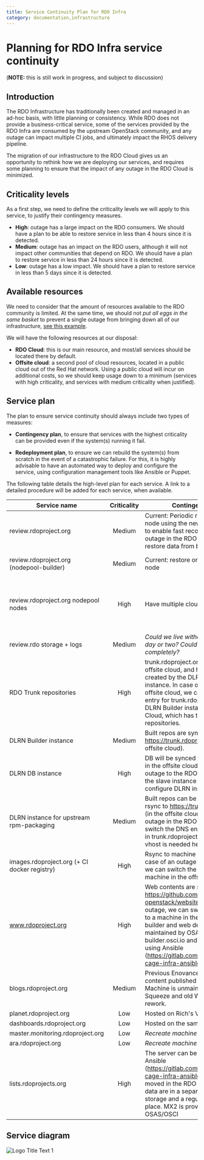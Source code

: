 ```yaml
---
title: Service Continuity Plan for RDO Infra
category: documentation,infrastructure
---
```


# Planning for RDO Infra service continuity

(**NOTE:** this is still work in progress, and subject to discussion)

## Introduction

The RDO Infrastructure has traditionally been created and managed in an ad-hoc basis, with little planning or consistency. While RDO does not provide a business-critical service, some of the services provided by the RDO Infra are consumed by the upstream OpenStack community, and any outage can impact multiple CI jobs, and ultimately impact the RHOS delivery pipeline.

The migration of our infrastructure to the RDO Cloud gives us an opportunity to rethink how we are deploying our services, and requires some planning to ensure that the impact of any outage in the RDO Cloud is minimized.

## Criticality levels

As a first step, we need to define the criticality levels we will apply to this service, to justify their contingency measures.

* **High**: outage has a large impact on the RDO consumers. We should have a plan to be able to restore service in less than 4 hours since it is detected.
* **Medium**: outage has an impact on the RDO users, although it will not impact other communities that depend on RDO. We should have a plan to restore service in less than 24 hours since it is detected.
* **Low**: outage has a low impact. We should have a plan to restore service in less than 5 days since it is detected.

## Available resources

We need to consider that the amount of resources available to the RDO community is limited. At the same time, we should not *put all eggs in the same basket* to prevent a single outage from bringing down all of our infrastructure, [see this example](http://status.redhat.com/incidents/2hhpnqqnw807).

We will have the following resources at our disposal:

* **RDO Cloud**: this is our main resource, and most/all services should be located there by default.
* **Offsite cloud**: a second pool of cloud resources, located in a public cloud out of the Red Hat network. Using a public cloud will incur on additional costs, so we should keep usage down to a minimum (services with high criticality, and services with medium criticality when justified).

## Service plan

The plan to ensure service continuity should always include two types of measures:

* **Contingency plan**, to ensure that services with the highest criticality can be provided even if the system(s) running it fail.

* **Redeployment plan**, to ensure we can rebuild the system(s) from scratch in the event of a catastrophic failure. For this, it is highly advisable to have an automated way to deploy and configure the service, using configuration management tools like Ansible or Puppet.

The following table details the high-level plan for each service. A link to a detailed procedure will be added for each service, when available.


| Service name  | Criticality           | Contingency plan  | More details |
| ------------- |:---------------------:| ------------------| -------------|
| review.rdoproject.org | Medium         | Current: Periodic rsync from offsite node using the new sf-ops playbook to enable fast recovery. In case of an outage in the RDO Cloud, rebuild and restore data from backup. | [This URL](https://softwarefactory-project.io/docs/operator/backup_restore.html#recover-a-backup) contains details about the backup process|
| review.rdoproject.org (nodepool-builder) | Medium | Current: restore on the same offsite node | The Software Factory deployment architecture (arch.yaml) can be collapsed to run all the service on a single node (allinone). |
| review.rdoproject.org nodepool nodes | High | Have multiple clouds | Our current nodepool setup only include one cloud (RDO Cloud). We need to keep more than one cloud in the configuration, to make sure we can always have some available node for nodepool needs. With a static node (or with the nodepool-drivers coming with ZuulV3), some job could still be executed without a cloud. |
| review.rdo storage + logs | Medium | *Could we live without artifacts for a day or two? Could we lose them completely?* ||
| RDO Trunk repositories | High | trunk.rdoproject.org runs on the offsite cloud, and hosts the repos created by the DLRN builder instance. In case of an outage in the offsite cloud, we can switch the DNS entry for trunk.rdoproject.org to the DLRN Builder instance in the RDO Cloud, which has the same repositories. ||
| DLRN Builder instance | Medium | Built repos are synced using rsync to https://trunk.rdoproject.org (in the offsite cloud). ||
| DLRN DB instance | High |DB will be synced to a slave instance in the offsite cloud. In case of an outage to the RDO cloud, we can set the slave instance as master, and re-configure DLRN instances to use it. | <https://review.rdoproject.org/etherpad/p/mariadb-replication-procedures> |
| DLRN instance for upstream rpm-packaging | Medium | Built repos can be synced using rsync to https://trunk.rdoproject.org (in the offsite cloud). In case of an outage in the RDO cloud, we can switch the DNS entry to the machine in trunk.rdoproject.org (maybe some vhost is needed here????). | |
| images.rdoproject.org (+ CI docker registry) | High | Rsync to machine in offsite cloud. In case of an outage in the RDO cloud, we can switch the DNS entry to the machine in the offsite cloud. ||
| www.rdoproject.org | High | Web contents are static and stored in <https://github.com/redhat-openstack/website> . In case of an outage, we can switch the DNS entry to a machine in the offsite cloud. The builder and web deployment are maintained by OSAS at rdo-web-builder.osci.io and can be recreated using Ansible (<https://gitlab.com/osas/community-cage-infra-ansible>)) | For rdo-release.rpm rdoproject.org redirects to <https://repos.fedorapeople.org/openstack/>. This is out of RDO infra but is used by different CI jobs and users. *I assume repos.fedorapeople.org has its own replication/DR, right?*|
| blogs.rdoproject.org | Medium | Previous Enovance blog, still has content published from time to time. Machine is unmaintained (old Debian Squeeze and old WordPress). Needs rework.||
| planet.rdoproject.org | Low | Hosted on Rich's VPS | |
| dashboards.rdoproject.org | Low | Hosted on the same VM as www. | Deployed using ansible like www. |
| master.monitoring.rdoproject.org | Low | *Recreate machine (automated?)* |
| ara.rdoproject.org | Low | *Recreate machine (automated?)* |
| lists.rdoprojects.org | High | The server can be recreated using Ansible (<https://gitlab.com/osas/community-cage-infra-ansible>, later to be moved in the RDO repo). Important data are in a separate persistent storage and a regular backup is in place. MX2 is provided by OSAS/OSCI | This is using Mailman 2 (and would later need to be migrated to Mailman 3 when ready) |

## Service diagram

![](/infra/dr-diagram.png "Logo Title Text 1")

